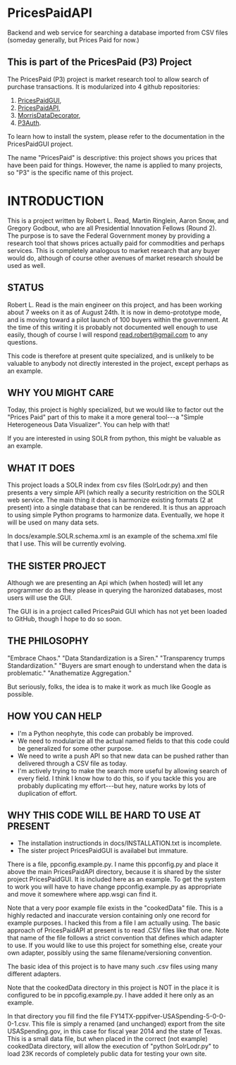 PricesPaidAPI
=============

Backend and web service for searching a database imported from CSV files (someday generally, but Prices Paid for now.)

This is part of the PricesPaid (P3) Project
--------------------------------------

The PricesPaid (P3) project is market research tool to allow search of purchase transactions.  It is modularized into 4 github repositories:

1. [PricesPaidGUI](https://github.com/XGov/PricesPaidGUI), 
2. [PricesPaidAPI](https://github.com/presidential-innovation-fellows), 
3. [MorrisDataDecorator](https://github.com/presidential-innovation-fellows/MorrisDataDecorator), 
4. [P3Auth](https://github.com/XGov/P3Auth).  

To learn how to install the system, please refer to the documentation in the PricesPaidGUI project.

The name "PricesPaid" is descriptive: this project shows you prices that have been paid for things.  However, the name is applied to many projects, so "P3" is the specific name of this project.


# INTRODUCTION

This is a project written by Robert L. Read, Martin Ringlein, Aaron Snow, and Gregory Godbout, who are all 
Presidential Innovation Fellows (Round 2).  The purpose is to save the Federal Government money by
providing a research tool that shows prices actually paid for commodities and perhaps services.  This is
completely analogous to market research that any buyer would do, although of course other avenues of 
market research should be used as well.

## STATUS

Robert L. Read is the main engineer on this project, and has been working about 7 weeks on it as of August
24th.  It is now in demo-prototype mode, and is moving toward a pilot launch of 100 buyers within the
government.  At the time of this writing it is probably not documented well enough to use easily, though
of course I will respond <read.robert@gmail.com> to any questions.

This code is therefore at present quite specialized, and is unlikely to be valuable to anybody not directly
interested in the project, except perhaps as an example.

## WHY YOU MIGHT CARE

Today, this project is highly specialized, but we would like to factor out the "Prices Paid" part of this
to make it a more general tool---a "Simple Heterogeneous Data Visualizer".  You can help with that!

If you are interested in using SOLR from python, this might be valuable as an example.

## WHAT IT DOES

This project loads a SOLR index from csv files (SolrLodr.py) and then presents a very simple API (which
really a security restricition on the SOLR web service. The main thing it does is harmonize existing 
formats (2 at present) into a single database that can be rendered. It is thus an approach to using
simple Python programs to harmonize data.  Eventually, we hope it will be used on many data sets.

In docs/example.SOLR.schema.xml is an example of the schema.xml file that I use.  This will be currently evolving.

## THE SISTER PROJECT

Although we are presenting an Api which (when hosted) will let any programmer do as they please in 
querying the haronized databases, most users will use the GUI.

The GUI is in a project called PricesPaid GUI which has not yet been loaded to GitHub, though I 
hope to do so soon.

## THE PHILOSOPHY

"Embrace Chaos."  "Data Standardization is a Siren."  "Transparency trumps Standardization."
"Buyers are smart enough to understand when the data is problematic."  "Anathematize Aggregation."

But seriously, folks, the idea is to make it work as much like Google as possible.

## HOW YOU CAN HELP

* I'm a Python neophyte, this code can probably be improved.
* We need to modularize all the actual named fields to that this code could be generalized for 
some other purpose.
* We need to write a push API so that new data can be pushed rather than delivered through a 
CSV file as today.
* I'm actively trying to make the search more useful by allowing search of every field.  I think
I know how to do this, so if you tackle this you are probably duplicating my effort---but hey, 
nature works by lots of duplication of effort.

## WHY THIS CODE WILL BE HARD TO USE AT PRESENT

* The installation instructionds in docs/INSTALLATION.txt is incomplete.
* The sister project PricesPaidGUI is availabel but immature.

There is a file, ppconfig.example.py.  I name this ppconfig.py and place it above the main 
PricesPaidAPI directory, because it is shared by the sister project PricesPaidGUI.  It is included
here as an example.  To get the system to work you will have to have change ppconfig.example.py
as appropriate and move it somewhere where app.wsgi can find it.  

Note that a very poor example file exists in the "cookedData" file.  This is a highly redacted and
inaccurate version containing only one record for example purposes.  I hacked this from a file
I am actually using.  The basic approach of PricesPaidAPI at present is to read .CSV files like 
that one.  Note that name of the file follows a strict convention that defines which adapter to use.
If you would like to use this project for something else, create your own adapter, possibly using
the same filename/versioning convention.

The basic idea of this project is to have many such .csv files using many different adapters.

Note that the cookedData directory in this project is NOT in the place it is configured to be
in ppcofig.example.py.  I have added it here only as an example.

In that directory you fill find the file FY14TX-pppifver-USASpending-5-0-0-0-1.csv.  This file 
is simply a renamed (and unchanged) export from the site USASpending.gov, in this case for 
fiscal year 2014 and the state of Texas.  This is a small data file, but when placed in the
correct (not example) cookedData directory, will allow the execution of "python SolrLodr.py"
to load 23K records of completely public data for testing your own site.

